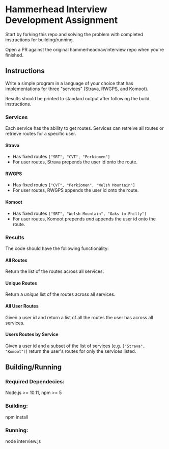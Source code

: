 # Hammerhead Interview Development Assignment

Start by forking this repo and solving the problem with completed instructions for building/running.

Open a PR against the original hammerheadnav/interview repo when you're finished.

## Instructions

Write a simple program in a language of your choice that has implementations for three "services" (Strava, RWGPS, and Komoot).

Results should be printed to standard output after following the build instructions.

### Services

Each service has the ability to get routes. Services can retreive all routes or retrieve routes for a specific user.

#### Strava

* Has fixed routes  `["SRT", "CVT", "Perkiomen"]`
* For user routes, Strava prepends the user id onto the route.

#### RWGPS

* Has fixed routes  `["CVT", "Perkiomen", "Welsh Mountain"]`
* For user routes, RWGPS appends the user id onto the route.

#### Komoot

* Has fixed routes  `["SRT", "Welsh Mountain", "Oaks to Philly"]`
* For user routes, Komoot prepends *and* appends the user id onto the route.

### Results

The code should have the following functionality:

#### All Routes

Return the list of the routes across all services.

#### Unique Routes

Return a *unique* list of the routes across all services.

#### All User Routes

Given a user id and return a list of all the routes the user has across all services.

#### Users Routes by Service

Given a user id and a subset of the list of services (e.g. `["Strava", "Komoot"]`)
return the user's routes for only the services listed.


## Building/Running

### Required Dependecies:
Node.js >= 10.11, npm >= 5

### Building:
npm install

### Running:
node interview.js
